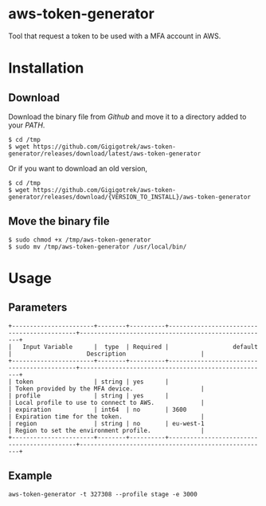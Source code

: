 # aws-token-generator

Tool that request a token to be used with a MFA account in AWS.

# Installation

## Download
Download the binary file from _Github_ and move it to a directory added to your _PATH_.

```
$ cd /tmp
$ wget https://github.com/Gigigotrek/aws-token-generator/releases/download/latest/aws-token-generator
```
Or if you want to download an old version, 

```
$ cd /tmp
$ wget https://github.com/Gigigotrek/aws-token-generator/releases/download/{VERSION_TO_INSTALL}/aws-token-generator
```

## Move the binary file

```
$ sudo chmod +x /tmp/aws-token-generator
$ sudo mv /tmp/aws-token-generator /usr/local/bin/
```

# Usage

## Parameters

```
+-----------------------+--------+----------+--------------------------------------------+-----------------------------------------------------+
|   Input Variable      |  type  | Required |                  default                   |                     Description                     |
+-----------------------+--------+----------+--------------------------------------------+-----------------------------------------------------+
| token                 | string | yes      |                                            | Token provided by the MFA device.                   |
| profile               | string | yes      |                                            | Local profile to use to connect to AWS.             |
| expiration            | int64  | no       | 3600                                       | Expiration time for the token.                      |
| region                | string | no       | eu-west-1                                  | Region to set the environment profile.              |
+-----------------------+--------+----------+--------------------------------------------+-----------------------------------------------------+
```

## Example
```
aws-token-generator -t 327308 --profile stage -e 3000
```